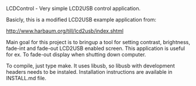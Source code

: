 LCDControl - Very simple LCD2USB control application.

Basicly, this is a modified LCD2USB example application from:

http://www.harbaum.org/till/lcd2usb/index.shtml

Main goal for this project is to bringup a tool for setting contrast,
brightness, fade-int and fade-out LCD2USB enabled screen.
This application is useful for ex. To fade-out display when shutting
down computer.

To compile, just type make.
It uses libusb, so libusb with development headers needs to be instaled.
Installation instructions are available in INSTALL.md file.
